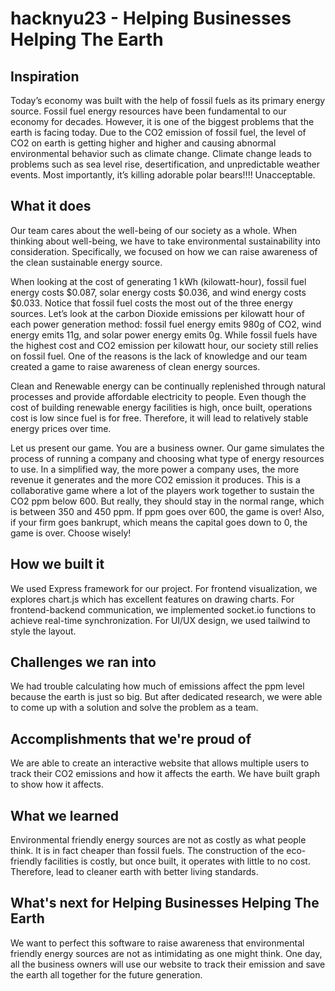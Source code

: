 # hacknyu23 - Helping Businesses Helping The Earth
## Inspiration
Today’s economy was built with the help of fossil fuels as its primary energy source. Fossil fuel energy resources have been fundamental to our economy for decades. However, it is one of the biggest problems that the earth is facing today. Due to the CO2 emission of fossil fuel, the level of CO2 on earth is getting higher and higher and causing abnormal environmental behavior such as climate change. Climate change leads to problems such as sea level rise, desertification, and unpredictable weather events. Most importantly, it’s killing adorable polar bears!!!! Unacceptable. 

## What it does
Our team cares about the well-being of our society as a whole. When thinking about well-being, we have to take environmental sustainability into consideration. Specifically, we focused on how we can raise awareness of the clean sustainable energy source. 

When looking at the cost of generating 1 kWh (kilowatt-hour), fossil fuel energy costs $0.087, solar energy costs $0.036, and wind energy costs $0.033. Notice that fossil fuel costs the most out of the three energy sources. Let’s look at the carbon Dioxide emissions per kilowatt hour of each power generation method: fossil fuel energy emits 980g of CO2, wind energy emits 11g, and solar power energy emits 0g. While fossil fuels have the highest cost and CO2 emission per kilowatt hour, our society still relies on fossil fuel. One of the reasons is the lack of knowledge and our team created a game to raise awareness of clean energy sources.

Clean and Renewable energy can be continually replenished through natural processes and provide affordable electricity to people. Even though the cost of building renewable energy facilities is high, once built, operations cost is low since fuel is for free. Therefore, it will lead to relatively stable energy prices over time. 

Let us present our game. You are a business owner. Our game simulates the process of running a company and choosing what type of energy resources to use. In a simplified way, the more power a company uses, the more revenue it generates and the more CO2 emission it produces. This is a collaborative game where a lot of the players work together to sustain the CO2 ppm below 600. But really, they should stay in the normal range, which is between 350 and 450 ppm. If ppm goes over 600, the game is over! Also, if your firm goes bankrupt, which means the capital goes down to 0, the game is over. Choose wisely!

## How we built it
We used Express framework for our project. For frontend visualization, we explores chart.js which has excellent features on drawing charts. For frontend-backend communication, we implemented socket.io functions to achieve real-time synchronization. For UI/UX design, we used tailwind to style the layout.

## Challenges we ran into
We had trouble calculating how much of emissions affect the ppm level because the earth is just so big. But after dedicated research, we were able to come up with a solution and solve the problem as a team.

## Accomplishments that we're proud of
We are able to create an interactive website that allows multiple users to track their CO2 emissions and how it affects the earth. We have built graph to show how it affects.

## What we learned
Environmental friendly energy sources are not as costly as what people think. It is in fact cheaper than fossil fuels. The construction of the eco-friendly facilities is costly, but once built, it operates with little to no cost. Therefore, lead to cleaner earth with better living standards.

## What's next for Helping Businesses Helping The Earth
We want to perfect this software to raise awareness that environmental friendly energy sources are not as intimidating as one might think. One day, all the business owners will use our website to track their emission and save the earth all together for the future generation.